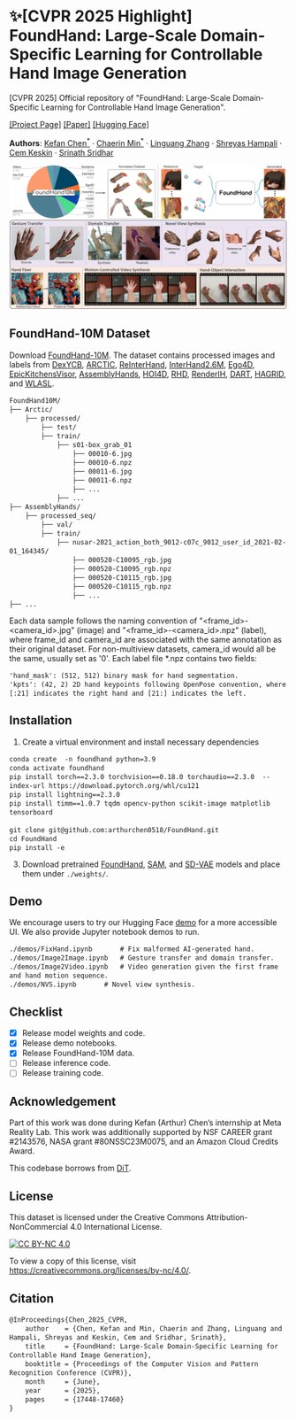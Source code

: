 # :sparkles:[CVPR 2025 Highlight] FoundHand: Large-Scale Domain-Specific Learning for Controllable Hand Image Generation

[CVPR 2025] Official repository of "FoundHand: Large-Scale Domain-Specific Learning for Controllable Hand Image Generation".

[[Project Page]](https://ivl.cs.brown.edu/research/foundhand.html) [[Paper]](https://openaccess.thecvf.com/content/CVPR2025/papers/Chen_FoundHand_Large-Scale_Domain-Specific_Learning_for_Controllable_Hand_Image_Generation_CVPR_2025_paper.pdf) [[Hugging Face]](https://huggingface.co/spaces/Chaerin5/FoundHand)

<p> <strong>Authors</strong>:
    <a href="https://arthurchen0518.github.io/">Kefan Chen<sup>*</sup></a>
    ·
    <a href="https://chaerinmin.github.io/">Chaerin Min<sup>*</sup></a>   
    ·
	<a href="https://lg-zhang.github.io/">Linguang Zhang</a> 	 
    ·
	<a href="https://shreyashampali.github.io/">Shreyas Hampali</a>          
    ·
	<a href="https://scholar.google.co.uk/citations?user=9HoiYnYAAAAJ&hl=en">Cem Keskin</a> 
    ·
    <a href="https://cs.brown.edu/people/ssrinath/">Srinath Sridhar</a>
</p>

<img src="./assets/teaser.png" alt="[Teaser Figure]" style="zoom:80%;" />

## FoundHand-10M Dataset

Download [FoundHand-10M](https://app.globus.org/file-manager?origin_id=4e4abc14-78e6-4575-8502-e54f204fc007&origin_path=%2F).
The dataset contains processed images and labels from [DexYCB](https://dex-ycb.github.io/),  [ARCTIC](https://github.com/zc-alexfan/arctic),  [ReInterHand](https://mks0601.github.io/ReInterHand/),  [InterHand2.6M](https://mks0601.github.io/InterHand2.6M/),  [Ego4D](https://ego4d-data.org/), [EpicKitchensVisor](https://epic-kitchens.github.io/VISOR/#downloads),  [AssemblyHands](https://assemblyhands.github.io/),  [HOI4D](https://hoi4d.github.io/), [RHD](https://lmb.informatik.uni-freiburg.de/resources/datasets/RenderedHandposeDataset.en.html), [RenderIH](https://github.com/adwardlee/RenderIH), [DART](https://dart2022.github.io/), [HAGRID](https://github.com/hukenovs/hagrid), and [WLASL](https://dxli94.github.io/WLASL/).

```
FoundHand10M/
├── Arctic/
    ├── processed/
        ├── test/							
        ├── train/							
        	├── s01-box_grab_01
        		├── 00010-6.jpg
        		├── 00010-6.npz
        		├── 00011-6.jpg
        		├── 00011-6.npz
        		├── ...
        	├── ...
├── AssemblyHands/
    ├── processed_seq/
        ├── val/							
        ├── train/				
        	├── nusar-2021_action_both_9012-c07c_9012_user_id_2021-02-01_164345/
        		├── 000520-C10095_rgb.jpg
        		├── 000520-C10095_rgb.npz
        		├── 000520-C10115_rgb.jpg
        		├── 000520-C10115_rgb.npz
        		├── ...
├── ...
```
Each data sample follows the naming convention of "<frame_id>-<camera_id>.jpg" (image) and "<frame_id>-<camera_id>.npz" (label), where frame_id and camera_id are associated with the same annotation as their original dataset. For non-multiview datasets, camera_id would all be the same, usually set as '0'. Each label file *.npz contains two fields:
```
'hand_mask': (512, 512) binary mask for hand segmentation.
'kpts': (42, 2) 2D hand keypoints following OpenPose convention, where [:21] indicates the right hand and [21:] indicates the left.
```


## Installation

1. Create a virtual environment and install necessary dependencies

```shell
conda create  -n foundhand python=3.9
conda activate foundhand
pip install torch==2.3.0 torchvision==0.18.0 torchaudio==2.3.0  --index-url https://download.pytorch.org/whl/cu121
pip install lightning==2.3.0
pip install timm==1.0.7 tqdm opencv-python scikit-image matplotlib tensorboard

git clone git@github.com:arthurchen0518/FoundHand.git
cd FoundHand
pip install -e
```

3. Download pretrained [FoundHand](https://drive.google.com/file/d/1AR08bpX5Ync7VykXq-S7ww8YIbRihVMD/view?usp=sharing), [SAM](https://dl.fbaipublicfiles.com/segment_anything/sam_vit_h_4b8939.pth), and [SD-VAE](https://huggingface.co/stabilityai/sd-vae-ft-mse-original/resolve/main/vae-ft-mse-840000-ema-pruned.ckpt) models and place them under `./weights/`.

## Demo
We encourage users to try our Hugging Face [demo](https://huggingface.co/spaces/Chaerin5/FoundHand) for a more accessible UI. We also provide Jupyter notebook demos to run.
```shell
./demos/FixHand.ipynb       # Fix malformed AI-generated hand.
./demos/Image2Image.ipynb   # Gesture transfer and domain transfer.
./demos/Image2Video.ipynb   # Video generation given the first frame and hand motion sequence.
./demos/NVS.ipynb	    # Novel view synthesis.
```

## Checklist

- [x] Release model weights and code.
- [x] Release demo notebooks.
- [x] Release FoundHand-10M data.
- [ ] Release inference code.
- [ ] Release training code.

## Acknowledgement

Part of this work was done during Kefan (Arthur) Chen’s internship at Meta Reality Lab. This work was additionally supported by NSF CAREER grant #2143576, NASA grant #80NSSC23M0075, and an Amazon Cloud Credits Award.

This codebase borrows from [DiT](https://github.com/facebookresearch/DiT).

## License

This dataset is licensed under the Creative Commons Attribution-NonCommercial 4.0 International License.

[![CC BY-NC 4.0](https://licensebuttons.net/l/by-nc/4.0/88x31.png)](https://creativecommons.org/licenses/by-nc/4.0/)

To view a copy of this license, visit https://creativecommons.org/licenses/by-nc/4.0/.

## Citation


```
@InProceedings{Chen_2025_CVPR,
    author    = {Chen, Kefan and Min, Chaerin and Zhang, Linguang and Hampali, Shreyas and Keskin, Cem and Sridhar, Srinath},
    title     = {FoundHand: Large-Scale Domain-Specific Learning for Controllable Hand Image Generation},
    booktitle = {Proceedings of the Computer Vision and Pattern Recognition Conference (CVPR)},
    month     = {June},
    year      = {2025},
    pages     = {17448-17460}
}
```
